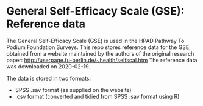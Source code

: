 # General Self-Efficacy Scale (GSE): Reference data

The General Self-Efficacy Scale (GSE) is used in the HPAD Pathway To Podium Foundation Surveys. This repo stores reference data for the GSE, obtained from a website maintained by the authors of the original research paper: http://userpage.fu-berlin.de/~health/selfscal.htm The reference data was downloaded on 2020-02-19.

The data is stored in two formats:
- SPSS .sav format (as supplied on the website)
- .csv format (converted and tidied from SPSS .sav format using R)
